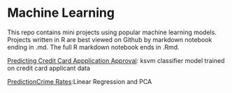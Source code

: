 # Machine Learning
This repo contains mini projects using popular machine learning models. Projects written in R are best viewed on Github by markdown notebook ending in .md. The full R markdown notebook ends in .Rmd.

<a href="https://joannarashid](https://github.com/joannarashid/machine_learning/blob/main/cc_app_predict.md">Predicting Credit Card Appplication Approval</a>: ksvm classifier model trained on credit card applicant data

<a href="https://joannarashid](https://github.com/joannarashid/machine_learning/blob/main/Lin_Reg_PCA.md">PredictionCrime Rates</a>:Linear Regression and PCA
